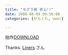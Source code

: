 ```yaml
---
title: "モグラ男 参上!!"
date: 2008-08-09 09:56:00
categories: [がらくた, uwsc]

---
```


拙作[DOWNLOAD][1]
		  
Thanks. [Liners][2] さん</dd> </dl>

 [1]: /files/mogura.lzh
 [2]: http://www.nagomi-jp.net/~liners/
